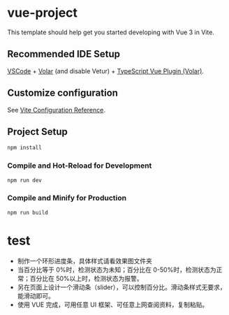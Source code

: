 # vue-project

This template should help get you started developing with Vue 3 in Vite.

## Recommended IDE Setup

[VSCode](https://code.visualstudio.com/) + [Volar](https://marketplace.visualstudio.com/items?itemName=Vue.volar) (and disable Vetur) + [TypeScript Vue Plugin (Volar)](https://marketplace.visualstudio.com/items?itemName=Vue.vscode-typescript-vue-plugin).

## Customize configuration

See [Vite Configuration Reference](https://vitejs.dev/config/).

## Project Setup

```sh
npm install
```

### Compile and Hot-Reload for Development

```sh
npm run dev
```

### Compile and Minify for Production

```sh
npm run build
```

# test

- 制作一个环形进度条，具体样式请看效果图文件夹
- 当百分比等于 0%时，检测状态为未知；百分比在 0-50%时，检测状态为正常；百分比在 50%以上时，检测状态为报警。
- 另在页面上设计一个滑动条（slider），可以控制百分比。滑动条样式无要求，能滑动即可。
- 使用 VUE 完成，可用任意 UI 框架、可任意上网查阅资料，复制粘贴。
